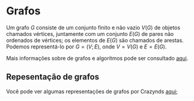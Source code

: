 # Grafos

Um grafo $G$ consiste de um conjunto finito e não vazio $V (G)$ de objetos chamados vértices, juntamente com um conjunto $E(G)$ de pares não ordenados de vértices; os elementos de $E(G)$ são chamados de arestas. Podemos representá-lo por $G = (V ; E)$, onde $V = V (G)$ e $E = E(G)$.


Mais informações sobre de grafos e algoritmos pode ser consultado [aqui](./../Algoritmos/Grafos/README.md).


## Repesentação de grafos

Você pode ver algumas representações de grafos por Crazynds [aqui](./../Algoritmos/Grafos/GrafosCrazynds/grafos_estruturas.md);



